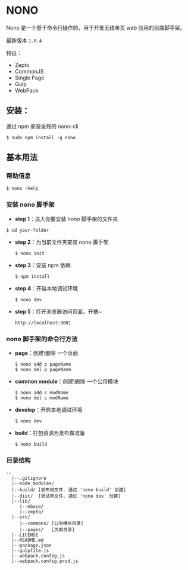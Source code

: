 # NONO 

Nono 是一个基于命令行操作的，用于开发无线单页 web 应用的前端脚手架。 

最新版本 `1.0.4`

特征：

  - Zepto
  - CommonJS
  - Single Page
  - Gulp
  - WebPack

## 安装：

通过 npm 安装全局的 nono-cli 

```shell
$ sudo npm install -g nono
```

## 基本用法

### 帮助信息

```shell
$ nono -help
```

### 安装 nono 脚手架

 - **step 1**：进入你要安装 nono 脚手架的文件夹

 ```shell
 $ cd your-folder
 ```
 
 - **step 2**：为当前文件夹安装 nono 脚手架
 
    ```shell
    $ nono init
    ```
- **step 3**：安装 npm 依赖

    ```shell
    $ npm install
    ```

- **step 4**：开启本地调试环境

    ```shell
    $ nono dev
    ```    
    
- **step 5**：打开浏览器访问页面，开搞~

    ```
    http://localhost:3001
    ```   

### nono 脚手架的命令行方法

- **page**：创建\删除 一个页面

    ```shell
    $ nono add p pageName
    $ nono del p pageName
    ```
- **common module**：创建\删除 一个公用模块

    ```shell
    $ nono add c modName
    $ nono del c modName
    ```
    
- **develep**：开启本地调试环境

    ```shell
    $ nono dev
    ```

- **build**：打包资源为发布做准备

    ```shell
    $ nono build
    ```
    
### 目录结构

```
--
  |--.gitignore
  |--node_modules/ 
  |--build/ [发布用文件. 通过 'nono build' 创建]
  |--dist/  [调试用文件. 通过 'nono dev' 创建]
  |--lib/
     |--mbase/
     |--zepto/
  |--src/
     |--commons/ [公用模块目录]
     |--pages/   [页面目录]
  |--LICENSE
  |--README.md
  |--package.json
  |--gulpfile.js
  |--webpack.config.js
  |--webpack.config.prod.js
```
